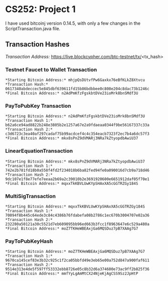 # CS252: Project 1

I have used bitcoinj version 0.14.5, with only a few changes in the ScriptTransaction.java file.

## Transaction Hashes

*Transaction Address:* https://live.blockcypher.com/btc-testnet/tx/<tx_hash>

### Testnet Faucet to Wallet Transaction
    *Starting Bitcoin Address:* mhjpQsDUtvfPw6Gaxkx76eBfKLkZ8Xtvcu
    *Transaction Hash:* 0617340abdeccec5e845dbf639611fd15b86bdbbee0c800e204c8dac73b1246c
    *Final Bitcoin Address:* n2AdPmKfzFgskbtDVe23ioMrk8bnSMdf3U

### PayToPubKey Transaction

    *Starting Bitcoin Address:* n2AdPmKfzFgskbtDVe23ioMrk8bnSMdf3U
    *Transaction Hash 1:* b62a6ce94ad8822b248e3805b2e1257a67e2a9fdaeaa0344f9be56167337c33a
    *Transaction Hash 2:* c3d6723c3ea40af297cadaf75b99acdcef4c4c354eacb7323f2ec7b4a6dc57f3
    *Final Bitcoin Address:* mkx8sPnZ9dVMARj3NRa7kZtyopdbAwiU37

### LinearEquationTransaction

    *Starting Bitcoin Address:* mkx8sPnZ9dVMARj3NRa7kZtyopdbAwiU37
    *Transaction Hash 1:* 742e2b781fd18b0a558f4fd2f234018b6ba82fed94fe0a090016d7cb9a718d46
    *Transaction Hash 2:* 9dc107e1f8e77efe7eeaa2b69a2c39010b2e3691920600e6651912daf05f70e1
    *Final Bitcoin Address:* mqxxTkKBVLUwKYpSHAxXA5cGGTRZGy184S

### MultiSigTransaction

    *Starting Bitcoin Address:* mqxxTkKBVLUwKYpSHAxXA5cGGTRZGy184S
    *Transaction Hash 1:* 70094f8b445c64ede3c84c4386b76fdabefa08b2786c1ec670b3004707e02a36
    *Transaction Hash 2:* 232280a50121a30c5521d7eb609095bb96ed663b3fcc1f8963647e6c529a480a
    *Final Bitcoin Address:* moZ7TKHeWBEAxjGa6MQSDuz7pB7XAAg7G7

### PayToPubKeyHash

    *Starting Bitcoin Address:* moZ7TKHeWBEAxjGa6MQSDuz7pB7XAAg7G7
    *Transaction Hash 1:* 9670ca145cef83e3b32c925c1f2ca05bbfd49e3eb65e00a752d847a900faf611
    *Transaction Hash 2:* 9514e313e4de5f597ff53332ebb8726e05c8b32d6a374600e73ac9ff2b825f36
    *Final Bitcoin Address:* mmfYyLgAmMtCX24NjeKjAgCSS9Sz2JpHtP
